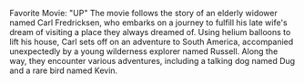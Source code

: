 Favorite Movie: "UP" The movie follows the story of an elderly widower named Carl Fredricksen, who embarks on a journey to fulfill his late wife's dream of visiting a place they always dreamed of. Using helium balloons to lift his house, Carl sets off on an adventure to South America, accompanied unexpectedly by a young wilderness explorer named Russell. Along the way, they encounter various adventures, including a talking dog named Dug and a rare bird named Kevin.
